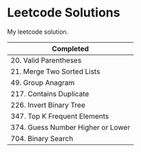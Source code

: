 # Leetcode Solutions

My leetcode solution.

| Completed                         |
| --------------------------------- |
| 20. Valid Parentheses             |
| 21. Merge Two Sorted Lists        |
| 49. Group Anagram                 |
| 217. Contains Duplicate           |
| 226. Invert Binary Tree           |
| 347. Top K Frequent Elements      |
| 374. Guess Number Higher or Lower |
| 704. Binary Search                |
